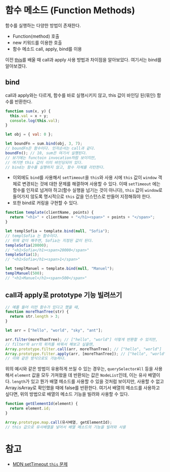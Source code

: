 # 함수 메소드 (Function Methods)

함수를 실행하는 다양한 방법이 존재한다.

- Function(method) 호출
- new 키워드를 이용한 호출
- 함수 메소드 call, apply, bind를 이용

이전 [this](https://velog.io/@gunwooko/this)를 배울 때 call과 apply 사용 방법과 차이점을 알아보았다. 여기서는 bind를 알아보겠다.

## bind

call과 apply와는 다르게, 함수를 바로 실행시키지 않고, this 값이 바인딩 된(묶인) 함수를 반환한다.

```js
function sum(x, y) {
  this.val = x + y;
  console.log(this.val);
}

let obj = { val: 0 };

let boundFn = sum.bind(obj, 3, 7);
// boundFn은 함수이다. 인자순서는 call과 같다.
boundFn(); // 10, sum은 여기서 실행된다.
// 보기에는 functoin invocation처럼 보이지만,
// 여기엔 this 값이 이미 바인딩되어 있다.
// bind는 함수를 실행하지 않고, 함수 자체를 리턴한다.
```

- 이외에도 `bind`를 사용해서 `setTimeout`을 `this`와 사용 시에 `this` 값이 `window` 객체로 변경되는 것에 대한 문제를 해결하며 사용할 수 있다. 이때 `setTimeout` 에는 함수를 인자로 넘겨야 하고(함수 실행을 넘기는 것이 아니다), `this` 값이 `window`로 들어가지 않도록 명시적으로 `this` 값을 인스턴스로 만들어 지정해줘야 한다.
- 또한 bind로 커링을 구현할 수 있다.

```js
function template(clientName, points) {
  return "<h1>" + clientName + "</h1><span>" + points + "</span>";
}

let templSofia = template.bind(null, "Sofia");
// templSofia 는 함수이다.
// 위에 같이 해주면, Sofia는 지정된 값이 된다.
templeSofia(20000);
// "<h1>Sofia</h1><span>20000</span>"
templeSofia(1);
// "<h1>Sofia</h1><span>1</span>"

let templManuel = template.bind(null, "Manuel");
templManuel(500);
// "<h1>Manuel</h1><span>500</span>"
```

## call과 apply로 prototype 기능 빌려쓰기

```js
// 예를 들어 이런 함수가 있다고 했을 때,
function moreThanTree(str) {
  return str.length > 3;
}

let arr = ["hello", "world", "sky", "ant"];

arr.filter(moreThanTree); // ["hello", "world"] 이렇게 반환할 수 있지만,
// filter와 arr의 위치를 바꿔서 해보고 싶을땐,
Array.prototype.filter.call(arr, moreThanTree); // ["hello", "world"]
Array.prototype.filter.apply(arr, [moreThanTree]); // ["hello", "world"]
// 이와 같은 방식으로도 가능하다.
```

위의 예시와 같은 방법이 유용하게 쓰일 수 있는 경우는, `querySelectorAll` 등을 사용해서 `element` 값을 모두 가져왔을 데 반환되는 값은 `NodeList`인데, 이는 유사 배열이다. `length`가 있고 뭔가 배열 메소드를 사용할 수 있을 것처럼 보이지만, 사용할 수 없고 Array.isArray로 확인했을 때에 false를 반환한다. 여기서 배열의 메소드를 사용하고 싶다면, 위의 방법으로 배열의 메소드 기능을 빌려와 사용할 수 있다.

```js
function getElementId(element) {
  return element.id;
}

Array.prototype.map.call(유사배열, getElementId);
// this 값으로 유사배열을 넣어서 배열 메소드의 기능을 빌려와 사용
```

# 참고

- [MDN setTimeout `this` 문제](https://developer.mozilla.org/ko/docs/Web/API/WindowTimers/setTimeout)
